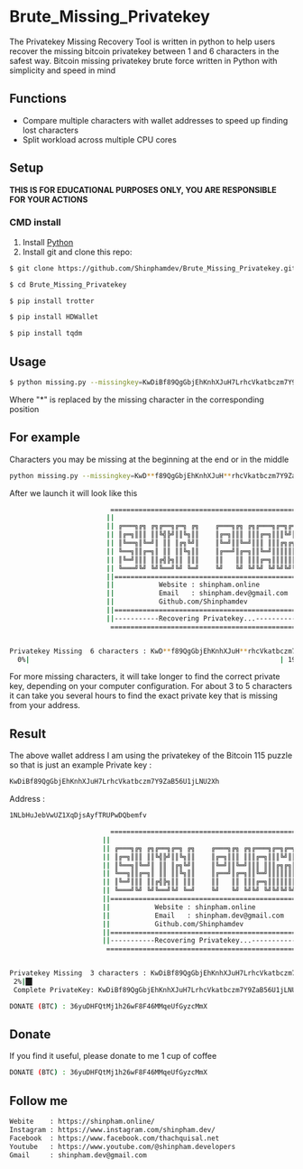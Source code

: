 # Brute_Missing_Privatekey
The Privatekey Missing Recovery Tool is written in python to help users recover the missing bitcoin privatekey between 1 and 6 characters in the safest way.
Bitcoin missing privatekey brute force written in Python with simplicity and speed in mind

## Functions
- Compare multiple characters with wallet addresses to speed up finding lost characters
- Split workload across multiple CPU cores

## Setup

**THIS IS FOR EDUCATIONAL PURPOSES ONLY, YOU ARE RESPONSIBLE FOR YOUR ACTIONS**

### CMD install
1. Install [Python](https://www.python.org/downloads/)
2. Install git and clone this repo:
```bash
$ git clone https://github.com/Shinphamdev/Brute_Missing_Privatekey.git
```

```bash
$ cd Brute_Missing_Privatekey
```
```bash
$ pip install trotter
```
```bash
$ pip install HDWallet
```
```bash
$ pip install tqdm
```


## Usage
```bash
$ python missing.py --missingkey=KwDiBf89QgGbjEhKnhXJuH7LrhcVkatbczm7Y9ZaB56U1jLNU*** --address 1NLbHuJebVwUZ1XqDjsAyfTRUPwDQbemfv
```

Where "*" is replaced by the missing character in the corresponding position

## For example
Characters you may be missing at the beginning at the end or in the middle
```bash
python missing.py --missingkey=KwD**f89QgGbjEhKnhXJuH**rhcVkatbczm7Y9ZaB56U1jLN**Xh --address 1NLbHuJebVwUZ1XqDjsAyfTRUPwDQbemfv
```
After we launch it will look like this
```bash
                         =================================================
                        ||                                               ||
                        || ╔═══╗╔╗ ╔╗╔══╗╔═╗ ╔╗    ╔═══╗╔╗ ╔╗╔═══╗╔═╗╔═╗ ||
                        || ║╔═╗║║║ ║║╚╣╠╝║║╚╗║║    ║╔═╗║║║ ║║║╔═╗║║║╚╝║║ ||
                        || ║╚══╗║╚═╝║ ║║ ║╔╗╚╝║    ║╚═╝║║╚═╝║║║ ║║║╔╗╔╗║ ||
                        || ╚══╗║║╔═╗║ ║║ ║║╚╗║║    ║╔══╝║╔═╗║║╚═╝║║║║║║║ ||
                        || ║╚═╝║║║ ║║╔╣╠╗║║ ║║║    ║║   ║║ ║║║╔═╗║║║║║║║ ||
                        || ╚═══╝╚╝ ╚╝╚══╝╚╝ ╚═╝    ╚╝   ╚╝ ╚╝╚╝ ╚╝╚╝╚╝╚╝ ||
                        ||===============================================||
                        ||           Website : shinpham.online           ||
                        ||           Email   : shinpham.dev@gmail.com    ||
                        ||           Github.com/Shinphamdev              ||
                        ||===============================================||
                        ||-----------Recovering Privatekey...------------||
                         =================================================


Privatekey Missing  6 characters : KwD**f89QgGbjEhKnhXJuH**rhcVkatbczm7Y9ZaB56U1jLN**Xh    Wallet Address :1NLbHuJebVwUZ1XqDjsAyfTRUPwDQbemfv
  0%|                                                              | 198027/38068692544 [00:08<471:47:39, 22413.55it/s]
  ```
  For more missing characters, it will take longer to find the correct private key, depending on your computer configuration.
  For about 3 to 5 characters it can take you several hours to find the exact private key that is missing from your address.
  
  ## Result
  
  The above wallet address I am using the privatekey of the Bitcoin 115 puzzle so that is just an example
  Private key :
  ```bash
  KwDiBf89QgGbjEhKnhXJuH7LrhcVkatbczm7Y9ZaB56U1jLNU2Xh
  ```
  Address : 
 ```bash
 1NLbHuJebVwUZ1XqDjsAyfTRUPwDQbemfv
 ```
 ```bash
                          =================================================
                        ||                                               ||
                        || ╔═══╗╔╗ ╔╗╔══╗╔═╗ ╔╗    ╔═══╗╔╗ ╔╗╔═══╗╔═╗╔═╗ ||
                        || ║╔═╗║║║ ║║╚╣╠╝║║╚╗║║    ║╔═╗║║║ ║║║╔═╗║║║╚╝║║ ||
                        || ║╚══╗║╚═╝║ ║║ ║╔╗╚╝║    ║╚═╝║║╚═╝║║║ ║║║╔╗╔╗║ ||
                        || ╚══╗║║╔═╗║ ║║ ║║╚╗║║    ║╔══╝║╔═╗║║╚═╝║║║║║║║ ||
                        || ║╚═╝║║║ ║║╔╣╠╗║║ ║║║    ║║   ║║ ║║║╔═╗║║║║║║║ ||
                        || ╚═══╝╚╝ ╚╝╚══╝╚╝ ╚═╝    ╚╝   ╚╝ ╚╝╚╝ ╚╝╚╝╚╝╚╝ ||
                        ||===============================================||
                        ||           Website : shinpham.online           ||
                        ||           Email   : shinpham.dev@gmail.com    ||
                        ||           Github.com/Shinphamdev              ||
                        ||===============================================||
                        ||-----------Recovering Privatekey...------------||
                         =================================================


Privatekey Missing  3 characters : KwDiBf89QgGbjEhKnhXJuH7LrhcVkatbczm7Y9ZaB56U1jLNU***    Wallet Address :1NLbHuJebVwUZ1XqDjsAyfTRUPwDQbemfv
  2%|█▋                                                                       | 4649/195112 [00:00<00:08, 23047.42it/s]
  Complete PrivateKey: KwDiBf89QgGbjEhKnhXJuH7LrhcVkatbczm7Y9ZaB56U1jLNU2Xh Address: 1NLbHuJebVwUZ1XqDjsAyfTRUPwDQbemfv

DONATE (BTC) : 36yuDHFQtMj1h26wF8F46MMqeUfGyzcMmX
```
## Donate

If you find it useful, please donate to me 1 cup of coffee
 ```bash
DONATE (BTC) : 36yuDHFQtMj1h26wF8F46MMqeUfGyzcMmX
```
## Follow me
 ```bash
Webite    : https://shinpham.online/
Instagram : https://www.instagram.com/shinpham.dev/
Facebook  : https://www.facebook.com/thachquisal.net
Youtube   : https://www.youtube.com/@shinpham.developers
Gmail     : shinpham.dev@gmail.com
```
